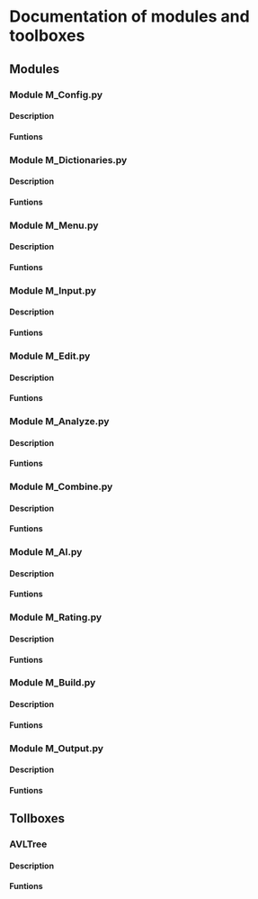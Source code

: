 # Documentation of modules and toolboxes

## Modules

### Module M_Config.py

#### Description

#### Funtions


### Module M_Dictionaries.py

#### Description

#### Funtions


### Module M_Menu.py

#### Description

#### Funtions


### Module M_Input.py

#### Description

#### Funtions


### Module M_Edit.py

#### Description

#### Funtions


### Module M_Analyze.py

#### Description

#### Funtions


### Module M_Combine.py

#### Description

#### Funtions


### Module M_AI.py

#### Description

#### Funtions


### Module M_Rating.py

#### Description

#### Funtions


### Module M_Build.py

#### Description

#### Funtions


### Module M_Output.py

#### Description

#### Funtions



## Tollboxes

### AVLTree

#### Description

#### Funtions


